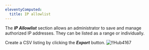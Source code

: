 ```yaml
---
eleventyComputed:
  title: IP allowlist
---
```

The ***IP Allowlist*** section allows an administrator to save and manage authorized IP addresses. They can be listed as a range or individually.

Create a CSV listing by clicking the ***Export*** button.
![!!Hub4167](https://cdnweb.devolutions.net/docs/docs_en_hub_Hub4167.png)

